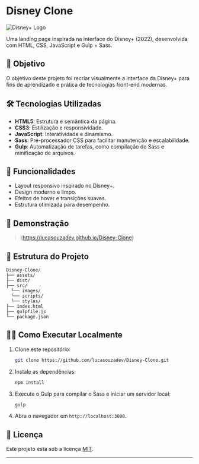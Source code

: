 # Disney Clone

![Disney+ Logo](https://upload.wikimedia.org/wikipedia/commons/thumb/3/3e/Disney%2B_logo.svg/512px-Disney%2B_logo.svg.png)

Uma landing page inspirada na interface do Disney+ (2022), desenvolvida com HTML, CSS, JavaScript e Gulp + Sass.

## 🎯 Objetivo

O objetivo deste projeto foi recriar visualmente a interface da Disney+ para fins de aprendizado e prática de tecnologias front-end modernas.

## 🛠️ Tecnologias Utilizadas

- **HTML5**: Estrutura e semântica da página.
- **CSS3**: Estilização e responsividade.
- **JavaScript**: Interatividade e dinamismo.
- **Sass**: Pré-processador CSS para facilitar manutenção e escalabilidade.
- **Gulp**: Automatização de tarefas, como compilação do Sass e minificação de arquivos.

## 🚀 Funcionalidades

- Layout responsivo inspirado no Disney+.
- Design moderno e limpo.
- Efeitos de hover e transições suaves.
- Estrutura otimizada para desempenho.

## 🌟 Demonstração

> (https://lucasouzadev.github.io/Disney-Clone)

## 📂 Estrutura do Projeto

```plaintext
Disney-Clone/
├── assets/
├── dist/
├── src/
  └── images/
  └── scripts/
  └── styles/
├── index.html
├── gulpfile.js
└── package.json
```

## 🧑‍💻 Como Executar Localmente

1. Clone este repositório:
   ```bash
   git clone https://github.com/lucasouzadev/Disney-Clone.git
   ```
2. Instale as dependências:
   ```bash
   npm install
   ```
3. Execute o Gulp para compilar o Sass e iniciar um servidor local:
   ```bash
   gulp
   ```

4. Abra o navegador em `http://localhost:3000`.

## 📝 Licença

Este projeto está sob a licença [MIT](LICENSE).

---
